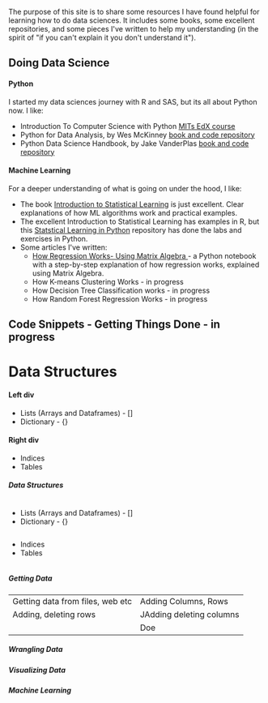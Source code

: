 The purpose of this site is to share some resources I have found helpful for learning how to do data sciences.  It includes some books, some excellent repositories, and some pieces I've written to help my understanding (in the spirit of "if you can't explain it you don't understand it"). 

## Doing Data Science

#### Python
I started my data sciences journey with R and SAS, but its all about Python now. I like:
* Introduction To Computer Science with Python <a href="https://www.edx.org/course/introduction-to-computer-science-and-programming-7" rel="nofollow"> MITs EdX course</a>
* Python for Data Analysis, by Wes McKinney <a href="https://github.com/wesm/pydata-book/" rel="nofollow"> book and code repository</a>
* Python Data Science Handbook, by Jake VanderPlas <a href="https://jakevdp.github.io/PythonDataScienceHandbook/" rel="nofollow"> book and code repository</a>

#### Machine Learning
For a deeper understanding of what is going on under the hood, I like: 
* The book <a href="http://faculty.marshall.usc.edu/gareth-james/ISL/" rel="nofollow">Introduction to Statistical Learning</a> is just excellent. Clear explanations of how ML algorithms work and practical examples. 
* The excellent Introduction to Statistical Learning has examples in R, but this <a href="https://github.com/JWarmenhoven/ISLR-python" rel="nofollow">Statstical Learning in Python</a> repository has done the labs and exercises in Python.
* Some articles I've written:
    * <a href="https://mattconners.github.io/RegressionusingMatrixAlgebra"> How Regression Works- Using Matrix Algebra </a> - a Python notebook with a step-by-step explanation of how regression works, explained using Matrix Algebra.
    * How K-means Clustering Works  - in progress
    * How Decision Tree Classification works - in progress
    * How Random Forest Regression Works - in progress
    

## Code Snippets - Getting Things Done - in progress
<h1>Data Structures</h1>
<div class="div1">
    <h4>Left div</h4>
        <ul>
             <li>Lists (Arrays and Dataframes) - [] </li>
            <li>Dictionary - {}</li>
        </ul>
    </div>
    <div class="div2">
        <h4>Right div</h4>
        <ul>
            <li>Indices </li>
           <li>Tables</li>
       </ul>
    </div>




##### Data Structures
<div class="row">
    <div class="column">
        <ul>
             <li>Lists (Arrays and Dataframes) - [] </li>
            <li>Dictionary - {}</li>
        </ul>
    </div>
    <div class="column">
        <ul>
            <li>Indices </li>
           <li>Tables</li>
       </ul>
    </div>
</div>

##### Getting Data
<table style="width:100%">

  <tr>
    <td>Getting data from files, web etc</td>
    <td>Adding Columns, Rows</td>
  </tr>
  <tr>
    <td>Adding, deleting rows</td>
    <td>JAdding deleting columns</td>
  </tr>
  <tr>
    <td></td>
    <td>Doe</td>
  </tr>
</table>

  
#####  Wrangling Data

#####  Visualizing Data
  
#####  Machine Learning
  
